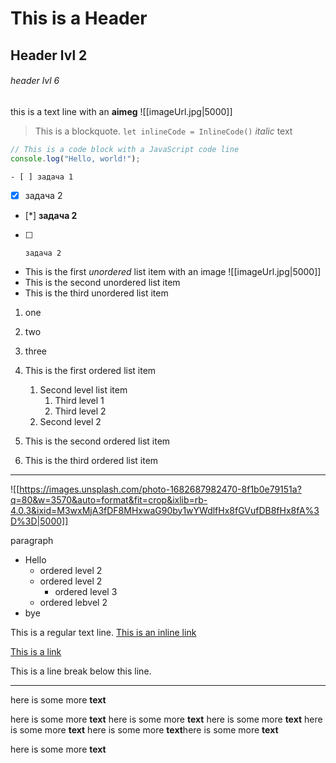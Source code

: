 # This is a Header
## Header lvl 2
###### header lvl 6

this is a text line with an **aimeg** ![[imageUrl.jpg|5000]]

> This is a blockquote. ```let inlineCode = InlineCode()``` *italic* text

```javascript
// This is a code block with a JavaScript code line
console.log("Hello, world!");
```

	- [ ] задача 1
- [x] задача 2
- [*] **задача 2**
- [ ]     задача 2

- This is the first *unordered* list item with an image ![[imageUrl.jpg|5000]]
- This is the second unordered list item 
- This is the third unordered list item

1. one
2. two
3. three

1. This is the first ordered list item
	1. Second level list item
		1. Third level 1
		2. Third level 2
	2. Second level 2
2. This is the second ordered list item
3. This is the third ordered list item

***

![[https://images.unsplash.com/photo-1682687982470-8f1b0e79151a?q=80&w=3570&auto=format&fit=crop&ixlib=rb-4.0.3&ixid=M3wxMjA3fDF8MHxwaG90by1wYWdlfHx8fGVufDB8fHx8fA%3D%3D|5000]]

paragraph

- Hello
	- ordered level 2
	- ordered level 2
		- ordered level 3
	- ordered lebvel 2
- bye

This is a regular text line. [This is an inline link](https://example.com)

[This is a link](https://example.com)

This is a line break below this line.

---

here is some more **text**

here is some more **text**
here is some more **text**
here is some more **text**
here is some more **text**
here is some more **text**here is some more **text**

here is some more **text**
